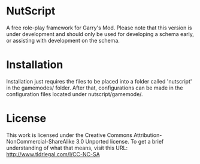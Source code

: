 NutScript
=========

A free role-play framework for Garry's Mod. Please note that this version is under development and should only be used for developing a schema early, or assisting with development on the schema.

Installation
=========

Installation just requires the files to be placed into a folder called 'nutscript' in the gamemodes/ folder. After that, configurations can be made in the configuration files located under nutscript/gamemode/.

License
=========

This work is licensed under the Creative Commons Attribution-NonCommercial-ShareAlike 3.0 Unported license. To get a brief understanding of what that means, visit this URL: http://www.tldrlegal.com/l/CC-NC-SA
